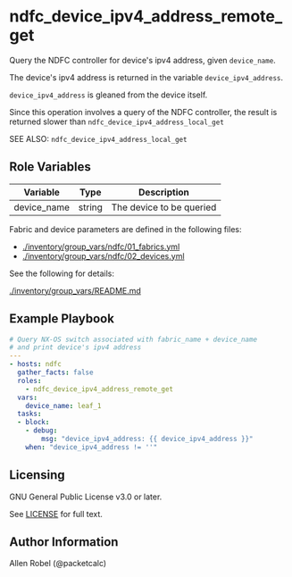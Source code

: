 # ndfc_device_ipv4_address_remote_get

Query the NDFC controller for device's ipv4 address, given ``device_name``.

The device's ipv4 address is returned in the variable ``device_ipv4_address``.

``device_ipv4_address`` is gleaned from the device itself.

Since this operation involves a query of the NDFC controller, the result is returned slower than ``ndfc_device_ipv4_address_local_get``

SEE ALSO: ``ndfc_device_ipv4_address_local_get``

## Role Variables

Variable        | Type   | Description
----------------|--------|----------------------------------------
device_name     | string | The device to be queried

Fabric and device parameters are defined in the following files:

- [./inventory/group_vars/ndfc/01_fabrics.yml](/inventory/group_vars/ndfc/01_fabrics.yml)
- [./inventory/group_vars/ndfc/02_devices.yml](/inventory/group_vars/ndfc/02_devices.yml)

See the following for details:

[./inventory/group_vars/README.md](/inventory/group_vars/README.md)

## Example Playbook

```yaml
# Query NX-OS switch associated with fabric_name + device_name
# and print device's ipv4 address
---
- hosts: ndfc
  gather_facts: false
  roles:
    - ndfc_device_ipv4_address_remote_get
  vars:
    device_name: leaf_1
  tasks:
  - block:
    - debug:
        msg: "device_ipv4_address: {{ device_ipv4_address }}"
    when: "device_ipv4_address != ''"
```

## Licensing

GNU General Public License v3.0 or later.

See [LICENSE](https://www.gnu.org/licenses/gpl-3.0.txt) for full text.

## Author Information

Allen Robel (@packetcalc)

